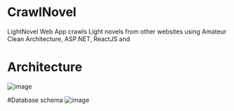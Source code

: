 # CrawlNovel
LightNovel Web App crawls Light novels from other websites using Amateur Clean Architecture, ASP.NET, ReactJS and

# Architecture
![image](https://github.com/cvtai105/CrawlNovel/assets/95127990/7879ecb0-ff5b-4343-ae51-1f31e737ebc9)

#Database schema
![image](https://github.com/cvtai105/CrawlNovel/assets/95127990/aba75ba6-acd7-4bb6-b2e2-8b5b36a5733e)
